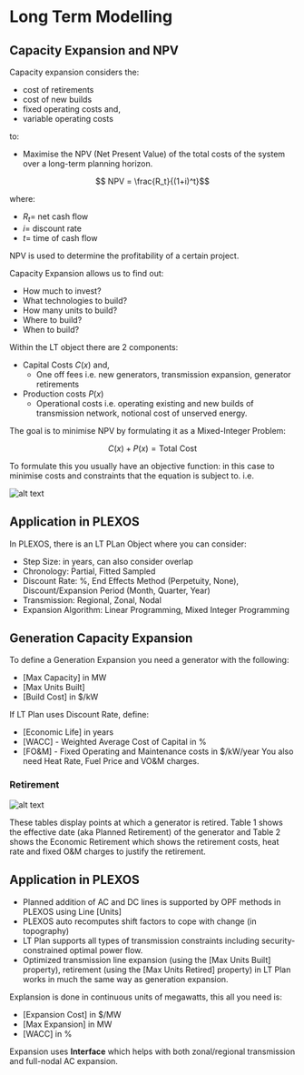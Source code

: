 # Long Term Modelling

## Capacity Expansion and NPV
Capacity expansion considers the:
- cost of retirements
- cost of new builds
- fixed operating costs and,
- variable operating costs

to: 
- Maximise the NPV (Net Present Value) of the total costs of the system over a long-term planning horizon.

$$ NPV = \frac{R_t}{(1+i)^t}$$

where:
- $R_t =$ net cash flow
- $i =$ discount rate
- $t =$ time of cash flow

NPV is used to determine the profitability of a certain project.

Capacity Expansion allows us to find out:
- How much to invest?
- What technologies to build?
- How many units to build?
- Where to build?
- When to build?

Within the LT object there are 2 components:
- Capital Costs $C(x)$ and,
  - One off fees i.e. new generators, transmission expansion, generator retirements
- Production costs $P(x)$
  - Operational costs i.e. operating existing and new builds of transmission network, notional cost of unserved energy.

The goal is to minimise NPV by formulating it as a Mixed-Integer Problem:

$$C(x) + P(x) = \text{Total Cost}$$

To formulate this you usually have an objective function: in this case to minimise costs and constraints that the equation is subject to. i.e. 


![alt text](image.png)

## Application in PLEXOS

In PLEXOS, there is an LT PLan Object where you can consider:
- Step Size: in years, can also consider overlap
- Chronology: Partial, Fitted Sampled
- Discount Rate: %, End Effects Method (Perpetuity, None), Discount/Expansion Period (Month, Quarter, Year)
- Transmission: Regional, Zonal, Nodal
- Expansion Algorithm: Linear Programming, Mixed Integer Programming

## Generation Capacity Expansion

To define a Generation Expansion you need a generator with the following:

- [Max Capacity] in MW 
- [Max Units Built]
- [Build Cost] in $/kW

If LT Plan uses Discount Rate, define:
- [Economic Life] in years
- [WACC] - Weighted Average Cost of Capital in % 
- [FO&M] - Fixed Operating and Maintenance costs in $/kW/year
You also need Heat Rate, Fuel Price and VO&M charges.

### Retirement

![alt text](image-1.png)

These tables display points at which a generator is retired. Table 1 shows the effective date (aka Planned Retirement) of the generator and Table 2 shows the Economic Retirement which shows the retirement costs, heat rate and fixed O&M charges to justify the retirement.


##  Application in PLEXOS

- Planned addition of AC and DC lines is supported by OPF methods in PLEXOS using Line [Units]
- PLEXOS auto recomputes shift factors to cope with change (in topography)
- LT Plan supports all types of transmission constraints including security-constrained optimal power flow.
- Optimized transmission line expansion (using the [Max Units Built] property), retirement (using the [Max 
Units Retired] property) in LT Plan works in much the same way as generation expansion.

Explansion is done in continuous units of megawatts, this all you need is:
- [Expansion Cost] in $/MW
- [Max Expansion] in MW
- [WACC] in %

Expansion uses **Interface** which helps with both zonal/regional transmission and full-nodal AC expansion.
